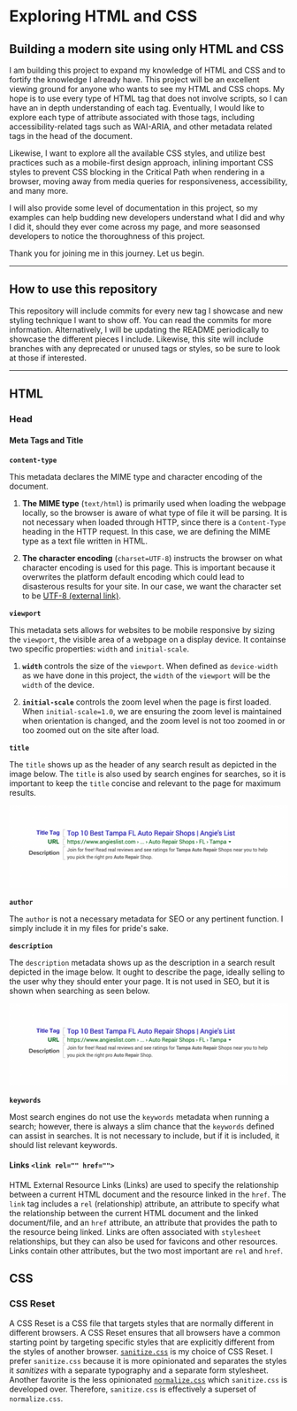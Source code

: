 # Exploring HTML and CSS
## Building a modern site using only HTML and CSS

I am building this project to expand my knowledge of HTML and CSS and to fortify
the knowledge I already have. This project will be an excellent viewing ground
for anyone who wants to see my HTML and CSS chops. My hope is to use every type
of HTML tag that does not involve scripts, so I can have an in depth understanding
of each tag. Eventually, I would like to explore each type of attribute associated
with those tags, including accessibility-related tags such as WAI-ARIA, and other
metadata related tags in the head of the document.

Likewise, I want to explore all the available CSS styles, and utilize best
practices such as a mobile-first design approach, inlining important CSS styles
to prevent CSS blocking in the Critical Path when rendering in a browser, moving
away from media queries for responsiveness, accessibility, and many more.

I will also provide some level of documentation in this project, so my examples
can help budding new developers understand what I did and why I did it, should
they ever come across my page, and more seasonsed developers to notice the
thoroughness of this project.

Thank you for joining me in this journey. Let us begin.

---

## How to use this repository

This repository will include commits for every new tag I showcase and new styling
technique I want to show off. You can read the commits for more information.
Alternatively, I will be updating the README periodically to showcase the different
pieces I include. Likewise, this site will include branches with any deprecated
or unused tags or styles, so be sure to look at those if interested.

---

## HTML
### Head
#### Meta Tags and Title
**`content-type`**

This metadata declares the MIME type and character encoding of the document.

1. **The MIME type** (`text/html`) is primarily used when loading the webpage
   locally, so the browser is aware of what type of file it will be parsing. It
   is not necessary when loaded through HTTP, since there is a `Content-Type`
   heading in the HTTP request. In this case, we are defining the MIME type as a
   text file written in HTML.

2. **The character encoding** (`charset=UTF-8`) instructs the browser on what
   character encoding is used for this page. This is important because it
   overwrites the platform default encoding which could lead to disasterous
   results for your site. In our case, we want the character set to be
   [UTF-8 (external link)](https://blog.hubspot.com/website/what-is-utf-8).

**`viewport`**

This metadata sets allows for websites to be mobile responsive by sizing the
`viewport`, the visible area of a webpage on a display device. It containse two
specific properties: `width` and `initial-scale`.

1. **`width`** controls the size of the `viewport`. When defined as
   `device-width` as we have done in this project, the `width` of the `viewport`
   will be the `width` of the device.

2. **`initial-scale`** controls the zoom level when the page is first loaded.
   When `initial-scale=1.0`, we are ensuring the zoom level is maintained when
   orientation is changed, and the zoom level is not too zoomed in or too zoomed
   out on the site after load.

**`title`**

The `title` shows up as the header of any search result as depicted in the image
below. The `title` is also used by search engines for searches, so it is important
to keep the `title` concise and relevant to the page for maximum results.

![SREP example with metadata sections highlighted.](./assets/img/meta_data_in_srep.png)

**`author`**

The `author` is not a necessary metadata for SEO or any pertinent function. I
simply include it in my files for pride's sake.

**`description`**

The `description` metadata shows up as the description in a search result
depicted in the image below. It ought to describe the page, ideally selling to
the user why they should enter your page. It is not used in SEO, but it is shown
when searching as seen below.

![SREP example with metadata sections highlighted.](./assets/img/meta_data_in_srep.png)

**`keywords`**

Most search engines do not use the `keywords` metadata when running a search;
however, there is always a slim chance that the `keywords` defined can assist in
searches. It is not necessary to include, but if it is included, it should list
relevant keywords.

#### Links **`<link rel="" href="">`**


HTML External Resource Links (Links) are used to specify the relationship between
a current HTML document and the resource linked in the `href`. The `link` tag
includes a `rel` (relationship) attribute, an attribute to specify what the
relationship between the current HTML document and the linked document/file, and
an `href` attribute, an attribute that provides the path to the resource being
linked. Links are often associated with `stylesheet` relationships, but they can
also be used for favicons and other resources. Links contain other attributes,
but the two most important are `rel` and `href`.


## CSS
### CSS Reset

A CSS Reset is a CSS file that targets styles that are normally different in
different browsers. A CSS Reset ensures that all browsers have a common starting
point by targeting specific styles that are explicitly different from the styles
of another browser. [`sanitize.css`](https://csstools.github.io/sanitize.css/)
is my choice of CSS Reset. I prefer `sanitize.css` because it is more opinionated
and separates the styles it *sanitizes* with a separate typography and a separate
form stylesheet. Another favorite is the less opinionated
[`normalize.css`](https://csstools.github.io/normalize.css/) which `sanitize.css`
is developed over. Therefore, `sanitize.css` is effectively a superset of
`normalize.css`.
